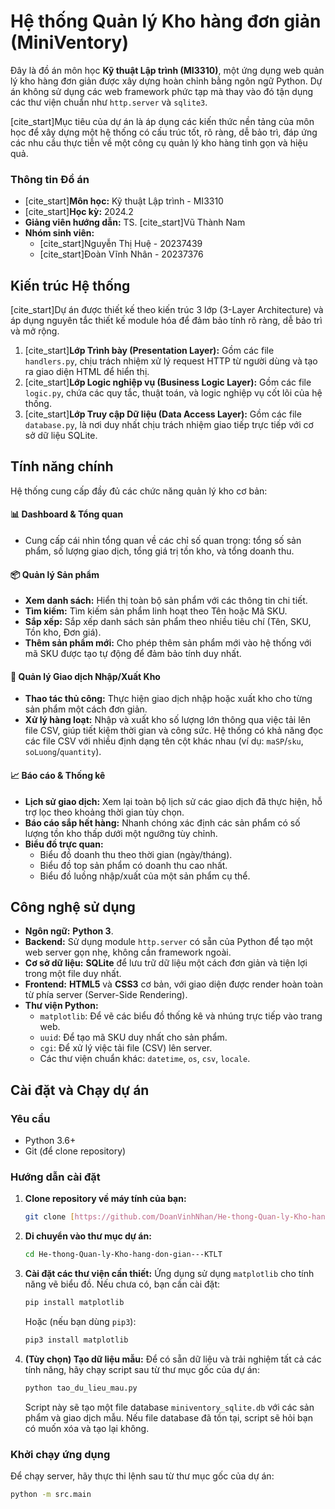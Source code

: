 # Hệ thống Quản lý Kho hàng đơn giản (MiniVentory)

Đây là đồ án môn học **Kỹ thuật Lập trình (MI3310)**, một ứng dụng web quản lý kho hàng đơn giản được xây dựng hoàn chỉnh bằng ngôn ngữ Python. Dự án không sử dụng các web framework phức tạp mà thay vào đó tận dụng các thư viện chuẩn như `http.server` và `sqlite3`.

[cite_start]Mục tiêu của dự án là áp dụng các kiến thức nền tảng của môn học để xây dựng một hệ thống có cấu trúc tốt, rõ ràng, dễ bảo trì, đáp ứng các nhu cầu thực tiễn về một công cụ quản lý kho hàng tinh gọn và hiệu quả. 

### Thông tin Đồ án
* [cite_start]**Môn học:** Kỹ thuật Lập trình - MI3310 
* [cite_start]**Học kỳ:** 2024.2 
* **Giảng viên hướng dẫn:** TS. [cite_start]Vũ Thành Nam 
* **Nhóm sinh viên:**
    * [cite_start]Nguyễn Thị Huệ - 20237439 
    * [cite_start]Đoàn Vĩnh Nhân - 20237376 

## Kiến trúc Hệ thống

[cite_start]Dự án được thiết kế theo kiến trúc 3 lớp (3-Layer Architecture) và áp dụng nguyên tắc thiết kế module hóa để đảm bảo tính rõ ràng, dễ bảo trì và mở rộng. 

1.  [cite_start]**Lớp Trình bày (Presentation Layer):** Gồm các file `handlers.py`, chịu trách nhiệm xử lý request HTTP từ người dùng và tạo ra giao diện HTML để hiển thị. 
2.  [cite_start]**Lớp Logic nghiệp vụ (Business Logic Layer):** Gồm các file `logic.py`, chứa các quy tắc, thuật toán, và logic nghiệp vụ cốt lõi của hệ thống. 
3.  [cite_start]**Lớp Truy cập Dữ liệu (Data Access Layer):** Gồm các file `database.py`, là nơi duy nhất chịu trách nhiệm giao tiếp trực tiếp với cơ sở dữ liệu SQLite. 

## Tính năng chính

Hệ thống cung cấp đầy đủ các chức năng quản lý kho cơ bản:

#### 📊 **Dashboard & Tổng quan**
* Cung cấp cái nhìn tổng quan về các chỉ số quan trọng: tổng số sản phẩm, số lượng giao dịch, tổng giá trị tồn kho, và tổng doanh thu.

#### 📦 **Quản lý Sản phẩm**
* **Xem danh sách:** Hiển thị toàn bộ sản phẩm với các thông tin chi tiết. 
* **Tìm kiếm:** Tìm kiếm sản phẩm linh hoạt theo Tên hoặc Mã SKU. 
* **Sắp xếp:** Sắp xếp danh sách sản phẩm theo nhiều tiêu chí (Tên, SKU, Tồn kho, Đơn giá). 
* **Thêm sản phẩm mới:** Cho phép thêm sản phẩm mới vào hệ thống với mã SKU được tạo tự động để đảm bảo tính duy nhất. 

#### 🚚 **Quản lý Giao dịch Nhập/Xuất Kho**
* **Thao tác thủ công:** Thực hiện giao dịch nhập hoặc xuất kho cho từng sản phẩm một cách đơn giản. 
* **Xử lý hàng loạt:** Nhập và xuất kho số lượng lớn thông qua việc tải lên file CSV, giúp tiết kiệm thời gian và công sức.  Hệ thống có khả năng đọc các file CSV với nhiều định dạng tên cột khác nhau (ví dụ: `maSP`/`sku`, `soLuong`/`quantity`).

#### 📈 **Báo cáo & Thống kê**
* **Lịch sử giao dịch:** Xem lại toàn bộ lịch sử các giao dịch đã thực hiện, hỗ trợ lọc theo khoảng thời gian tùy chọn. 
* **Báo cáo sắp hết hàng:** Nhanh chóng xác định các sản phẩm có số lượng tồn kho thấp dưới một ngưỡng tùy chỉnh. 
* **Biểu đồ trực quan:** 
    * Biểu đồ doanh thu theo thời gian (ngày/tháng).
    * Biểu đồ top sản phẩm có doanh thu cao nhất.
    * Biểu đồ luồng nhập/xuất của một sản phẩm cụ thể.

## Công nghệ sử dụng

* **Ngôn ngữ:** **Python 3**. 
* **Backend:** Sử dụng module `http.server` có sẵn của Python để tạo một web server gọn nhẹ, không cần framework ngoài. 
* **Cơ sở dữ liệu:** **SQLite** để lưu trữ dữ liệu một cách đơn giản và tiện lợi trong một file duy nhất. 
* **Frontend:** **HTML5** và **CSS3** cơ bản, với giao diện được render hoàn toàn từ phía server (Server-Side Rendering). 
* **Thư viện Python:**
    * `matplotlib`: Để vẽ các biểu đồ thống kê và nhúng trực tiếp vào trang web. 
    * `uuid`: Để tạo mã SKU duy nhất cho sản phẩm. 
    * `cgi`: Để xử lý việc tải file (CSV) lên server. 
    * Các thư viện chuẩn khác: `datetime`, `os`, `csv`, `locale`. 

## Cài đặt và Chạy dự án

### Yêu cầu
* Python 3.6+
* Git (để clone repository)

### Hướng dẫn cài đặt

1.  **Clone repository về máy tính của bạn:**
    ```bash
    git clone [https://github.com/DoanVinhNhan/He-thong-Quan-ly-Kho-hang-don-gian---KTLT.git](https://github.com/DoanVinhNhan/He-thong-Quan-ly-Kho-hang-don-gian---KTLT.git)
    ```

2.  **Di chuyển vào thư mục dự án:**
    ```bash
    cd He-thong-Quan-ly-Kho-hang-don-gian---KTLT
    ```

3.  **Cài đặt các thư viện cần thiết:**
    Ứng dụng sử dụng `matplotlib` cho tính năng vẽ biểu đồ. Nếu chưa có, bạn cần cài đặt:
    ```bash
    pip install matplotlib
    ```
    Hoặc (nếu bạn dùng `pip3`):
    ```bash
    pip3 install matplotlib
    ```

4.  **(Tùy chọn) Tạo dữ liệu mẫu:**
    Để có sẵn dữ liệu và trải nghiệm tất cả các tính năng, hãy chạy script sau từ thư mục gốc của dự án:
    ```bash
    python tao_du_lieu_mau.py
    ```
    Script này sẽ tạo một file database `miniventory_sqlite.db` với các sản phẩm và giao dịch mẫu. Nếu file database đã tồn tại, script sẽ hỏi bạn có muốn xóa và tạo lại không.

### Khởi chạy ứng dụng

Để chạy server, hãy thực thi lệnh sau từ thư mục gốc của dự án:
```bash
python -m src.main
